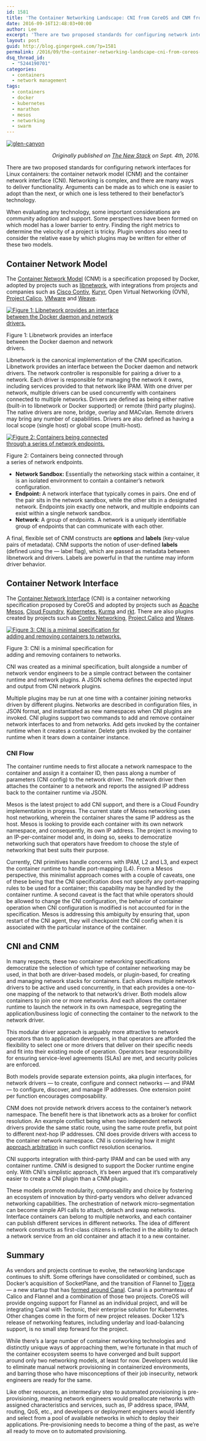 ```yaml
---
id: 1581
title: 'The Container Networking Landscape: CNI from CoreOS and CNM from Docker'
date: 2016-09-16T12:48:03+00:00
author: Lee
excerpt: 'There are two proposed standards for configuring network interfaces for Linux containers: the container network model (CNM) and the container network interface (CNI). Networking is complex, and there are many ways to deliver functionality. Arguments can be made as to which one is easier to adopt than the next, or which one is less tethered to their benefactor’s technology.'
layout: post
guid: http://blog.gingergeek.com/?p=1581
permalink: /2016/09/the-container-networking-landscape-cni-from-coreos-and-cnm-from-docker/
dsq_thread_id:
  - "5244190701"
categories:
  - containers
  - network management
tags:
  - containers
  - docker
  - kubernetes
  - marathon
  - mesos
  - networking
  - swarm
---
```

[<img data-id="1582"  src="https://i1.wp.com/blog.gingergeek.com/wp-content/uploads/2016/10/glen-canyon.jpg?resize=300%2C224" alt="glen-canyon" class="alignleft size-medium wp-image-1582" srcset="https://i1.wp.com/blog.gingergeek.com/wp-content/uploads/2016/10/glen-canyon.jpg?resize=300%2C224 300w, https://i1.wp.com/blog.gingergeek.com/wp-content/uploads/2016/10/glen-canyon.jpg?resize=768%2C574 768w, https://i1.wp.com/blog.gingergeek.com/wp-content/uploads/2016/10/glen-canyon.jpg?w=960 960w" sizes="(max-width: 300px) 100vw, 300px" data-recalc-dims="1" />](https://i1.wp.com/blog.gingergeek.com/wp-content/uploads/2016/10/glen-canyon.jpg)

<p style="text-align: right;">
  <em>Originally published on <a href="http://thenewstack.io/container-networking-landscape-cni-coreos-cnm-docker/">The New Stack</a> on Sept. 4th, 2016.</em>
</p>

There are two proposed standards for configuring network interfaces for Linux containers: the container network model (CNM) and the container network interface (CNI). Networking is complex, and there are many ways to deliver functionality. Arguments can be made as to which one is easier to adopt than the next, or which one is less tethered to their benefactor’s technology.

When evaluating any technology, some important considerations are community adoption and support. Some perspectives have been formed on which model has a lower barrier to entry. Finding the right metrics to determine the velocity of a project is tricky. Plugin vendors also need to consider the relative ease by which plugins may be written for either of these two models.<!--more-->

## Container Network Model

The [Container Network Model](https://github.com/docker/libnetwork/blob/master/docs/design.md) (CNM) is a specification proposed by Docker, adopted by projects such as [libnetwork](https://github.com/docker/libnetwork/blob/master/docs/design.md), with integrations from projects and companies such as [Cisco Contiv](http://contiv.github.io/), [Kuryr](https://wiki.openstack.org/wiki/Kuryr), Open Virtual Networking (OVN), [Project Calico](https://www.projectcalico.org), [VMware](https://github.com/vmware/docker-volume-vsphere) and [Weave](https://github.com/weaveworks/weave).

<div id="attachment_1587" style="width: 310px" class="wp-caption aligncenter">
  <a href="https://i0.wp.com/blog.gingergeek.com/wp-content/uploads/2016/09/Chart_Container-Network-Model-Drivers.png"><img data-id="1587"  src="https://i0.wp.com/blog.gingergeek.com/wp-content/uploads/2016/09/Chart_Container-Network-Model-Drivers.png?resize=300%2C200" alt=" Figure 1: Libnetwork provides an interface between the Docker daemon and network drivers." class="size-medium wp-image-1587" srcset="https://i0.wp.com/blog.gingergeek.com/wp-content/uploads/2016/09/Chart_Container-Network-Model-Drivers.png?resize=300%2C200 300w, https://i0.wp.com/blog.gingergeek.com/wp-content/uploads/2016/09/Chart_Container-Network-Model-Drivers.png?resize=768%2C512 768w, https://i0.wp.com/blog.gingergeek.com/wp-content/uploads/2016/09/Chart_Container-Network-Model-Drivers.png?resize=1024%2C683 1024w, https://i0.wp.com/blog.gingergeek.com/wp-content/uploads/2016/09/Chart_Container-Network-Model-Drivers.png?w=1600 1600w" sizes="(max-width: 300px) 100vw, 300px" data-recalc-dims="1" /></a>
  
  <p class="wp-caption-text">
    Figure 1: Libnetwork provides an interface between the Docker daemon and network drivers.
  </p>
</div>

Libnetwork is the canonical implementation of the CNM specification. Libnetwork provides an interface between the Docker daemon and network drivers. The network controller is responsible for pairing a driver to a network. Each driver is responsible for managing the network it owns, including services provided to that network like IPAM. With one driver per network, multiple drivers can be used concurrently with containers connected to multiple networks. Drivers are defined as being either native (built-in to libnetwork or Docker supported) or remote (third party plugins). The native drivers are none, bridge, overlay and MACvlan. Remote drivers may bring any number of capabilities. Drivers are also defined as having a local scope (single host) or global scope (multi-host).

<div id="attachment_1586" style="width: 310px" class="wp-caption aligncenter">
  <a href="https://i1.wp.com/blog.gingergeek.com/wp-content/uploads/2016/09/Chart_Container-Network-Model-Interfacing.png"><img data-id="1586"  src="https://i1.wp.com/blog.gingergeek.com/wp-content/uploads/2016/09/Chart_Container-Network-Model-Interfacing.png?resize=300%2C200" alt="Figure 2: Containers being connected through a series of network endpoints." class="size-medium wp-image-1586" srcset="https://i1.wp.com/blog.gingergeek.com/wp-content/uploads/2016/09/Chart_Container-Network-Model-Interfacing.png?resize=300%2C200 300w, https://i1.wp.com/blog.gingergeek.com/wp-content/uploads/2016/09/Chart_Container-Network-Model-Interfacing.png?resize=768%2C512 768w, https://i1.wp.com/blog.gingergeek.com/wp-content/uploads/2016/09/Chart_Container-Network-Model-Interfacing.png?resize=1024%2C683 1024w, https://i1.wp.com/blog.gingergeek.com/wp-content/uploads/2016/09/Chart_Container-Network-Model-Interfacing.png?w=1600 1600w" sizes="(max-width: 300px) 100vw, 300px" data-recalc-dims="1" /></a>
  
  <p class="wp-caption-text">
    Figure 2: Containers being connected through a series of network endpoints.
  </p>
</div>

  * **Network Sandbox:** Essentially the networking stack within a container, it is an isolated environment to contain a container’s network configuration.
  * **Endpoint:** A network interface that typically comes in pairs. One end of the pair sits in the network sandbox, while the other sits in a designated network. Endpoints join exactly one network, and multiple endpoints can exist within a single network sandbox.
  * **Network**: A group of endpoints. A network is a uniquely identifiable group of endpoints that can communicate with each other.

A final, flexible set of CNM constructs are **options** and **labels** (key-value pairs of metadata). CNM supports the notion of user-defined **labels** (defined using the — label flag), which are passed as metadata between libnetwork and drivers. Labels are powerful in that the runtime may inform driver behavior.

## Container Network Interface

The [Container Network Interface](https://github.com/containernetworking/cni) (CNI) is a container networking specification proposed by CoreOS and adopted by projects such as [Apache Mesos](https://github.com/apache/mesos/blob/master/docs/cni.md), [Cloud Foundry](https://github.com/cloudfoundry-incubator/guardian-cni-adapter), [Kubernetes](http://kubernetes.io/docs/admin/network-plugins/)[,](https://github.com/cloudfoundry-incubator/guardian-cni-adapter) [Kurma](http://kurma.io/) and [rkt](https://coreos.com/blog/rkt-cni-networking.html). There are also plugins created by projects such as [Contiv Networking](https://github.com/contiv/netplugin), [Project Calico](https://github.com/projectcalico/calico-cni) [and](https://github.com/contiv/netplugin) [Weave](https://github.com/weaveworks/weave).

<div id="attachment_1589" style="width: 310px" class="wp-caption aligncenter">
  <a href="https://i1.wp.com/blog.gingergeek.com/wp-content/uploads/2016/09/Chart_Container-Network-Interface-Drivers.png"><img data-id="1589"  src="https://i1.wp.com/blog.gingergeek.com/wp-content/uploads/2016/09/Chart_Container-Network-Interface-Drivers.png?resize=300%2C200" alt="Figure 3: CNI is a minimal specification for adding and removing containers to networks." class="size-medium wp-image-1589" srcset="https://i1.wp.com/blog.gingergeek.com/wp-content/uploads/2016/09/Chart_Container-Network-Interface-Drivers.png?resize=300%2C200 300w, https://i1.wp.com/blog.gingergeek.com/wp-content/uploads/2016/09/Chart_Container-Network-Interface-Drivers.png?resize=768%2C512 768w, https://i1.wp.com/blog.gingergeek.com/wp-content/uploads/2016/09/Chart_Container-Network-Interface-Drivers.png?resize=1024%2C683 1024w, https://i1.wp.com/blog.gingergeek.com/wp-content/uploads/2016/09/Chart_Container-Network-Interface-Drivers.png?w=1600 1600w" sizes="(max-width: 300px) 100vw, 300px" data-recalc-dims="1" /></a>
  
  <p class="wp-caption-text">
    Figure 3: CNI is a minimal specification for adding and removing containers to networks.
  </p>
</div>

CNI was created as a minimal specification, built alongside a number of network vendor engineers to be a simple contract between the container runtime and network plugins. A JSON schema defines the expected input and output from CNI network plugins.

Multiple plugins may be run at one time with a container joining networks driven by different plugins. Networks are described in configuration files, in JSON format, and instantiated as new namespaces when CNI plugins are invoked. CNI plugins support two commands to add and remove container network interfaces to and from networks. Add gets invoked by the container runtime when it creates a container. Delete gets invoked by the container runtime when it tears down a container instance.

### CNI Flow

The container runtime needs to first allocate a network namespace to the container and assign it a container ID, then pass along a number of parameters (CNI config) to the network driver. The network driver then attaches the container to a network and reports the assigned IP address back to the container runtime via JSON.

Mesos is the latest project to add CNI support, and there is a Cloud Foundry implementation in progress. The current state of Mesos networking uses host networking, wherein the container shares the same IP address as the host. Mesos is looking to provide each container with its own network namespace, and consequently, its own IP address. The project is moving to an IP-per-container model and, in doing so, seeks to democratize networking such that operators have freedom to choose the style of networking that best suits their purpose.

Currently, CNI primitives handle concerns with IPAM, L2 and L3, and expect the container runtime to handle port-mapping (L4). From a Mesos perspective, this minimalist approach comes with a couple of caveats, one of these being that the CNI specification does not specify any port-mapping rules to be used for a container; this capability may be handled by the container runtime. A second caveat is the fact that while operators should be allowed to change the CNI configuration, the behavior of container operation when CNI configuration is modified is not accounted for in the specification. Mesos is addressing this ambiguity by ensuring that, upon restart of the CNI agent, they will checkpoint the CNI config when it is associated with the particular instance of the container.

## CNI and CNM

In many respects, these two container networking specifications democratize the selection of which type of container networking may be used, in that both are driver-based models, or plugin-based, for creating and managing network stacks for containers. Each allows multiple network drivers to be active and used concurrently, in that each provides a one-to-one mapping of the network to that network’s driver. Both models allow containers to join one or more networks. And each allows the container runtime to launch the network in its own namespace, segregating the application/business logic of connecting the container to the network to the network driver.

This modular driver approach is arguably more attractive to network operators than to application developers, in that operators are afforded the flexibility to select one or more drivers that deliver on their specific needs and fit into their existing mode of operation. Operators bear responsibility for ensuring service-level agreements (SLAs) are met, and security policies are enforced.

Both models provide separate extension points, aka plugin interfaces, for network drivers — to create, configure and connect networks — and IPAM — to configure, discover, and manage IP addresses. One extension point per function encourages composability.

CNM does not provide network drivers access to the container’s network namespace. The benefit here is that libnetwork acts as a broker for conflict resolution. An example conflict being when two independent network drivers provide the same static route, using the same route prefix, but point to different next-hop IP addresses. CNI does provide drivers with access to the container network namespace. CNI is considering how it might [approach arbitration](https://github.com/containernetworking/cni/issues/147) in such conflict resolution scenarios.

CNI supports integration with third-party IPAM and can be used with any container runtime. CNM is designed to support the Docker runtime engine only. With CNI’s simplistic approach, it’s been argued that it’s comparatively easier to create a CNI plugin than a CNM plugin.

These models promote modularity, composability and choice by fostering an ecosystem of innovation by third-party vendors who deliver advanced networking capabilities. The orchestration of network micro-segmentation can become simple API calls to attach, detach and swap networks. Interface containers can belong to multiple networks, and each container can publish different services in different networks. The idea of different network constructs as first-class citizens is reflected in the ability to detach a network service from an old container and attach it to a new container.

## Summary

As vendors and projects continue to evolve, the networking landscape continues to shift. Some offerings have consolidated or combined, such as Docker’s acquisition of SocketPlane, and the transition of Flannel to [Tigera](http://thenewstack.io/project-calico-flannel-join-forces-policy-secured-networking/) — a new startup that has [formed around Canal](http://thenewstack.io/project-calico-flannel-join-forces-policy-secured-networking/). Canal is a portmanteau of Calico and Flannel and a combination of those two projects. CoreOS will provide ongoing support for Flannel as an individual project, and will be integrating Canal with Tectonic, their enterprise solution for Kubernetes. Other changes come in the form of new project releases. Docker 1.12’s release of networking features, including underlay and load-balancing support, is no small step forward for the project.

While there’s a large number of container networking technologies and distinctly unique ways of approaching them, we’re fortunate in that much of the container ecosystem seems to have converged and built support around only two networking models, at least for now. Developers would like to eliminate manual network provisioning in containerized environments, and barring those who have misconceptions of their job insecurity, network engineers are ready for the same.

Like other resources, an intermediary step to automated provisioning is pre-provisioning, meaning network engineers would preallocate networks with assigned characteristics and services, such as, IP address space, IPAM, routing, QoS, etc., and developers or deployment engineers would identify and select from a pool of available networks in which to deploy their applications. Pre-provisioning needs to become a thing of the past, as we’re all ready to move on to automated provisioning.
